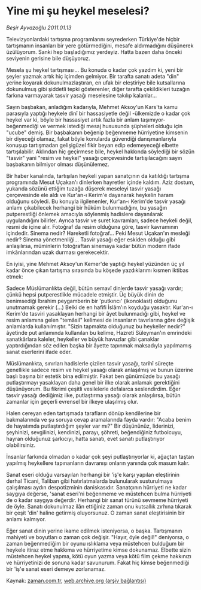 # Yine mi şu heykel meselesi?

*Beşir Ayvazoğlu 2011.01.13*

<td class="columnist-detail">
<p>Televizyonlardaki tartışma programlarını seyrederken Türkiye'de hiçbir tartışmanın insanları bir yere götürmediğini, mesafe aldırmadığını düşünerek üzülüyorum. Sanki hep başladığımız yerdeyiz. Hatta bazen daha önceki seviyenin gerisine bile düşüyoruz.</p>
<p>
<div id="haberMetinDiv">
<p>Mesela şu heykel tartışması... Bu konuda o kadar çok yazdım ki, yeni bir şeyler yazmak artık hiç içimden gelmiyor. Bir tarafta sanatı adeta "din" yerine koyarak dokunulmazlaştıran, en ufak bir eleştiriye bile kutsallarına dokunulmuş gibi şiddetli tepki gösterenler, diğer tarafta çekildikleri tuzağın farkına varmayarak tasvir yasağı meselesine takılıp kalanlar...
<p> Sayın başbakan, anladığım kadarıyla, Mehmet Aksoy'un Kars'ta kamu parasıyla yaptığı heykele dinî bir hassasiyetle değil -ülkemizde o kadar çok heykel var ki, böyle bir hassasiyet artık fazla bir anlam taşımıyor- beğenmediği ve vermek istediği mesaj hususunda şüpheleri olduğu için "ucube" demiş. Bir başbakanın beğenip beğenmeme hürriyetine kimsenin bir diyeceği olamaz, fakat böyle konularda güvendiği danışmanlarıyla konuşup tartışmadan gelişigüzel fikir beyan edip edemeyeceği elbette tartışılabilir. Aklından hiç geçirmese bile, heykel hakkında söylediği bir sözün "tasvir" yani "resim ve heykel" yasağı çerçevesinde tartışılacağını sayın başbakanın bilmiyor olması düşünülemez.
<p> Bir haber kanalında, tartışılan heykeli yapan sanatçının da katıldığı tartışma programında Mesut Uçakan'ı dinlerken hayretler içinde kaldım. Aziz dostum, yukarıda sözünü ettiğim tuzağa düşerek meseleyi tasvir yasağı çerçevesinde ele aldı ve Kur'an-ı Kerim'e dayanarak heykelin haram olduğunu söyledi. Bu konuyla ilgilenenler, Kur'an-ı Kerim'de tasvir yasağı anlamı çıkabilecek herhangi bir hüküm bulunmadığını, bu yasağın putperestliği önlemek amacıyla söylenmiş hadislere dayanılarak uygulandığını bilirler. Ayrıca tasvir ve suret kavramları, sadece heykeli değil, resmi de içine alır. Fotoğraf da resim olduğuna göre, tasvir kavramının içindedir. Sinema nedir? Hareketli fotoğraf... Peki Mesut Uçakan'ın mesleği nedir? Sinema yönetmenliği... Tasvir yasağı eğer eskiden olduğu gibi anlaşılırsa, müminlerin fotoğraftan sinemaya kadar bütün modern ifade imkânlarından uzak durması gerekecektir.
<p> En iyisi, yine Mehmet Aksoy'un Kemer'de yaptığı heykel yüzünden üç yıl kadar önce çıkan tartışma sırasında bu köşede yazdıklarımı kısmen iktibas etmek:
<p> Sadece Müslümanlıkta değil, bütün semavî dinlerde tasvir yasağı vardır; çünkü hepsi putperestlikle mücadele etmiştir. Üç büyük dinin de benimsediği İbrahim peygamberin bir 'putkırıcı' (ikonoklast) olduğunu unutmamak gerekir (...) Belki de en hafifi İslâm'ın koyduğu yasaktır. Kur'an-ı Kerim'de tasviri yasaklayan herhangi bir âyet bulunmadığı gibi, heykel ve resim anlamına gelen "temâsil" kelimesi de insanların tavırlarına göre değişik anlamlarda kullanılmıştır. "Sizin tapmakta olduğunuz bu heykeller nedir?" âyetinde put anlamında kullanılan bu kelime, Hazreti Süleyman'ın emrindeki sanatkârlara kaleler, heykeller ve büyük havuzlar gibi çanaklar yaptırdığından söz edilen başka bir âyette tapınmak maksadıyla yapılmamış sanat eserlerini ifade eder.
<p> Müslümanlıkta, sınırları hadislerle çizilen tasvir yasağı, tarihî süreçte genellikle sadece resim ve heykel yasağı olarak anlaşılmış ve bunun üzerine başlı başına bir estetik bina edilmiştir. Fakat ben günümüzde bu yasağı putlaştırmayı yasaklayan daha genel bir ilke olarak anlamak gerektiğini düşünüyorum. Bu fikrimi çeşitli vesilelerle defalarca seslendirdim. Eğer tasvir yasağı dediğimiz ilke, putlaştırma yasağı olarak anlaşılırsa, bütün zamanlar için geçerli evrensel bir ilkeye ulaşılmış olur.
<p> Halen cereyan eden tartışmada tarafların dönüp kendilerine bir bakmalarında ve şu soruya cevap aramalarında fayda vardır: "Acaba benim de hayatımda putlaştırdığım şeyler var mı?" Bir düşününüz, liderinizi, şeyhinizi, sevgilinizi, kendinizi, parayı, şöhreti, beğendiğiniz futbolcuyu, hayran olduğunuz şarkıcıyı, hatta sanatı, evet sanatı putlaştırıyor olabilirsiniz.
<p> İnsanlar farkında olmadan o kadar çok şeyi putlaştırıyorlar ki, ağaçtan taştan yapılmış heykellere tapınanların davranışı onların yanında çok masum kalır.
<p> Sanat eseri olduğu varsayılan herhangi bir 'iş'e karşı yapılan eleştirinin derhal Ticani, Taliban gibi hatırlatmalarda bulunularak susturulmaya çalışılması aydın despotizminin daniskasıdır. Sanatçının hürriyeti ne kadar saygıya değerse, 'sanat eseri'ni beğenmeme ve müstehcen bulma hürriyeti de o kadar saygıya değerdir. Herhangi bir sanat türünü sevmeme hürriyeti de öyle. Sanatı dokunulmaz ilân ettiğiniz zaman onu kutsallık zırhına tıkarak bir çeşit 'din' haline getirmiş oluyorsunuz. O zaman sanat eleştirisinin bir anlamı kalmıyor.
<p> Eğer sanat dinin yerine ikame edilmek isteniyorsa, o başka. Tartışmanın mahiyeti ve boyutları o zaman çok değişir. "Hayır, öyle değil!" deniyorsa, o zaman beğenmediğim bir oyunu ıslıklama veya müstehcen bulduğum bir heykele itiraz etme hakkıma ve hürriyetime kimse dokunamaz. Elbette sizin müstehcen heykel yapma, kötü oyun yazma veya kötü film çekme hakkınızı ve hürriyetinizi de sonuna kadar savunurum. Fakat hiç kimse beğenmediği bir 'iş'e sanat eseri demeye zorlanamaz. </p></p></p></p></p></p></p></p></p></p></div>
</p>
<a href="http://web.archive.org/web/20110206193908/mailto:b.ayvazoglu@zaman.com.tr">
</a></td>

Kaynak: [zaman.com.tr](http://zaman.com.tr/yazar.do?yazino=1078122), [web.archive.org (arşiv bağlantısı)](http://web.archive.org/web/20110206193908/http://www.zaman.com.tr:80/yazar.do?yazino=1078122)

